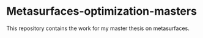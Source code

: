 # Metasurfaces-optimization-masters
This repository contains the work for my master thesis on metasurfaces.
